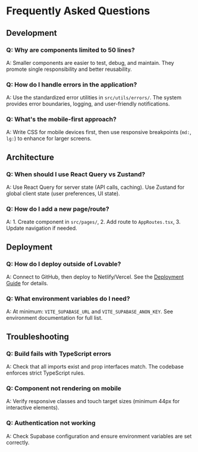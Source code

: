 
# Frequently Asked Questions

## Development

### Q: Why are components limited to 50 lines?
A: Smaller components are easier to test, debug, and maintain. They promote single responsibility and better reusability.

### Q: How do I handle errors in the application?
A: Use the standardized error utilities in `src/utils/errors/`. The system provides error boundaries, logging, and user-friendly notifications.

### Q: What's the mobile-first approach?
A: Write CSS for mobile devices first, then use responsive breakpoints (`md:`, `lg:`) to enhance for larger screens.

## Architecture

### Q: When should I use React Query vs Zustand?
A: Use React Query for server state (API calls, caching). Use Zustand for global client state (user preferences, UI state).

### Q: How do I add a new page/route?
A: 1. Create component in `src/pages/`, 2. Add route to `AppRoutes.tsx`, 3. Update navigation if needed.

## Deployment

### Q: How do I deploy outside of Lovable?
A: Connect to GitHub, then deploy to Netlify/Vercel. See the [Deployment Guide](./deployment.md) for details.

### Q: What environment variables do I need?
A: At minimum: `VITE_SUPABASE_URL` and `VITE_SUPABASE_ANON_KEY`. See environment documentation for full list.

## Troubleshooting

### Q: Build fails with TypeScript errors
A: Check that all imports exist and prop interfaces match. The codebase enforces strict TypeScript rules.

### Q: Component not rendering on mobile
A: Verify responsive classes and touch target sizes (minimum 44px for interactive elements).

### Q: Authentication not working
A: Check Supabase configuration and ensure environment variables are set correctly.
